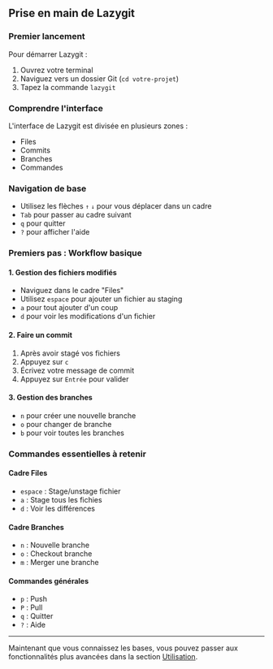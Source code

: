 ## Prise en main de Lazygit

### Premier lancement

Pour démarrer Lazygit :
1. Ouvrez votre terminal
2. Naviguez vers un dossier Git (`cd votre-projet`)
3. Tapez la commande `lazygit`

### Comprendre l'interface

L'interface de Lazygit est divisée en plusieurs zones : 
- Files
- Commits
- Branches
- Commandes

### Navigation de base

- Utilisez les flèches `↑` `↓` pour vous déplacer dans un cadre
- `Tab` pour passer au cadre suivant
- `q` pour quitter
- `?` pour afficher l'aide

### Premiers pas : Workflow basique

#### 1. Gestion des fichiers modifiés
- Naviguez dans le cadre "Files"
- Utilisez `espace` pour ajouter un fichier au staging
- `a` pour tout ajouter d'un coup
- `d` pour voir les modifications d'un fichier

#### 2. Faire un commit
1. Après avoir stagé vos fichiers
2. Appuyez sur `c`
3. Écrivez votre message de commit
4. Appuyez sur `Entrée` pour valider

#### 3. Gestion des branches
- `n` pour créer une nouvelle branche
- `o` pour changer de branche
- `b` pour voir toutes les branches

### Commandes essentielles à retenir

#### Cadre Files
- `espace` : Stage/unstage fichier
- `a` : Stage tous les fichies
- `d` : Voir les différences

#### Cadre Branches
- `n` : Nouvelle branche
- `o` : Checkout branche
- `m` : Merger une branche

#### Commandes générales
- `p` : Push
- `P` : Pull
- `q` : Quitter
- `?` : Aide

---

Maintenant que vous connaissez les bases, vous pouvez passer aux fonctionnalités plus avancées dans la section [Utilisation](./usage.md).